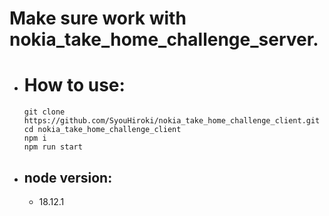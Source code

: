 # Make sure work with nokia_take_home_challenge_server.

* # How to use:
  ```
  git clone https://github.com/SyouHiroki/nokia_take_home_challenge_client.git
  cd nokia_take_home_challenge_client
  npm i
  npm run start
  ```

* ## node version:
  * 18.12.1
